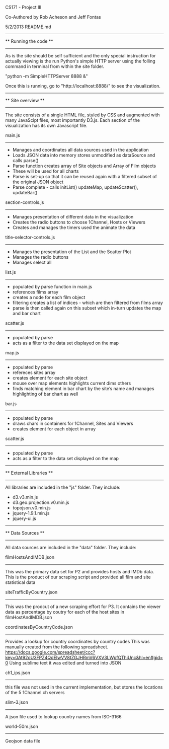 CS171 - Project III

Co-Authored by
Rob Acheson and Jeff Fontas

5/2/2013
README.md

**********************
** Running the code **
**********************
As is the site should be self sufficient and the only special instruction for actually viewing is the run Python's simple HTTP server using the folling command in terminal from within the site folder.

"python -m SimpleHTTPServer 8888 &"

Once this is running, go to "http://localhost:8888/" to see the visualization.

*******************
** Site overview **
*******************
The site consists of a single HTML file, styled by CSS and augmented with many JavaScipt files, most importantly D3.js.  Each section of the visualization has its own Javascript file. 

main.js
*******
 - Manages and coordinates all data sources used in the application
 - Loads JSON data into memory stores unmodified as dataSource  and calls parse()
 - Parse function creates array of Site objects and Array of Film objects
 - These will be used for all charts
 - Parse is set-up so that it can be reused again with a filtered subset of the original JSON object
 - Parse complete - calls initList() updateMap, updateScatter(), updateBar()

section-controls.js
*******************
- Manages presentation of different data in the visualization
- Creates the radio buttons to choose 1Channel, Hosts or Viewers
- Creates and manages the timers used the animate the data

title-selector-controls.js
**************************
- Manages the presentation of the List and the Scatter Plot
- Manages the radio buttons
- Manages select all

list.js
*******
 - populated by parse function in main.js
 - references films array
 - creates a node for each film object
 - filtering creates a list of indices - which are then filtered from films array
 - parse is then called again on this subset which in-turn updates the map and bar chart

 scatter.js
 **********
 - populated by parse
 - acts as a filter to the data set displayed on the map

map.js
******
 - populated by parse
 - refereces sites array
 - creates element for each site object
 - mouse over map elements highlights current dims others
 - finds matching element in bar chart by the site’s name and manages highlighting of bar chart as well

bar.js
******
 - populated by parse
 - draws chars in containers for 1Channel, Sites and Viewers
 - creates element for each object in array

 scatter.js
 **********
 - populated by parse
 - acts as a filter to the data set displayed on the map

*************************
** External Libraries  **
*************************
All libraries are included in the "js" folder.  They include:
- d3.v3.min.js			
- d3.geo.projection.v0.min.js	
- topojson.v0.min.js
- jquery-1.9.1.min.js		
- jquery-ui.js	

******************
** Data Sources **
******************		
All data sources are included in the "data" folder.  They include:		

filmHostsAndIMDB.json
*********************	
This was the primary data set for P2 and provides hosts and IMDb data. This is the product of our scraping script and provided all film and site statistical data

siteTrafficByCountry.json
*************************
This was the prodcut of a new scraping effort for P3.  It contains the viewer data as percentage by coutry for each of the host sites in filmHostAndIMDB.json

coordinatesByCountryCode.json
*****************************
Provides a lookup for country coordinates by country codes
This was manually created from the following spreadsheet.
https://docs.google.com/spreadsheet/ccc?key=0At92oU3FPZ4QdEIwVV8tZGJHRmV6VXV3LWpfQThiUnc&hl=en#gid=0
Using sublime text it was edited and turned into JSON

ch1_ips.json
************
this file was not used in the current implementation, but stores the locations of the 5 1Channel.ch servers

slim-3.json	
***********
A json file used to lookup country names from ISO-3166

world-50m.json
**************
Geojson data file 
